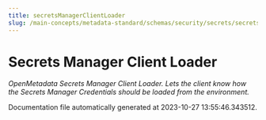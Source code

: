 ```yaml
---
title: secretsManagerClientLoader
slug: /main-concepts/metadata-standard/schemas/security/secrets/secretsmanagerclientloader
---
```


# Secrets Manager Client Loader

*OpenMetadata Secrets Manager Client Loader. Lets the client know how the Secrets Manager Credentials should be loaded from the environment.*



Documentation file automatically generated at 2023-10-27 13:55:46.343512.

